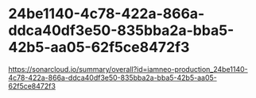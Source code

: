 # 24be1140-4c78-422a-866a-ddca40df3e50-835bba2a-bba5-42b5-aa05-62f5ce8472f3
https://sonarcloud.io/summary/overall?id=iamneo-production_24be1140-4c78-422a-866a-ddca40df3e50-835bba2a-bba5-42b5-aa05-62f5ce8472f3
